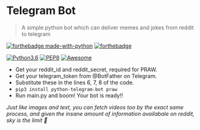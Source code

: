 # Telegram Bot
> A simple python bot which can deliver memes and jokes from reddit to telegram

[![forthebadge made-with-python](http://ForTheBadge.com/images/badges/made-with-python.svg)](https://www.python.org/)
[![forthebadge](https://forthebadge.com/images/badges/fuck-it-ship-it.svg)](https://forthebadge.com)

[![Python3.6](https://img.shields.io/badge/python-3.6-success?logo=python)](https://www.python.org/downloads/release/python-360/)
[![PEP8](https://img.shields.io/badge/code%20style-pep8-important)](https://www.python.org/dev/peps/pep-0008/)
[![Awesome](https://cdn.rawgit.com/sindresorhus/awesome/d7305f38d29fed78fa85652e3a63e154dd8e8829/media/badge.svg)](https://github.com/pra8eek/telegram-bot/)  

- Get your reddit_id and reddit_secret, required for PRAW.
- Get your telegram_token from @BotFather on Telegram.
- Substitute these in the lines 6, 7, 8 of the code.
- ```pip3 install python-telegram-bot praw```
- Run main.py and boom! Your bot is ready!! 

_Just like images and text, you can fetch videos too by the exact same process, and given the insane amount of information availabale on reddit, sky is the limit :beers:_
